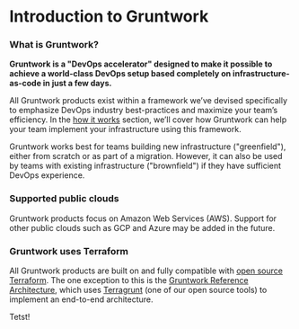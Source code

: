 # Introduction to Gruntwork

### What is Gruntwork?

**Gruntwork is a "DevOps accelerator" designed to make it possible to achieve a world-class DevOps setup based completely on infrastructure-as-code in just a few days.**

All Gruntwork products exist within a framework we’ve devised specifically to emphasize DevOps industry best-practices and maximize your team’s efficiency. In the [how it works](how-it-works.md) section, we’ll cover how Gruntwork can help your team implement your infrastructure using this framework.

Gruntwork works best for teams building new infrastructure ("greenfield"), either from scratch or as part of a migration. However, it can also be used by teams with existing infrastructure ("brownfield") if they have sufficient DevOps experience.

### Supported public clouds

Gruntwork products focus on Amazon Web Services (AWS). Support for other public clouds such as GCP and Azure may be added in the future.

### Gruntwork uses Terraform

All Gruntwork products are built on and fully compatible with [open source Terraform](https://terraform.io). The one exception to this is the [Gruntwork Reference Architecture](https://gruntwork.io/reference-architecture/), which uses [Terragrunt](https://terragrunt.gruntwork.io/) (one of our open source tools) to implement an end-to-end architecture.

Tetst!